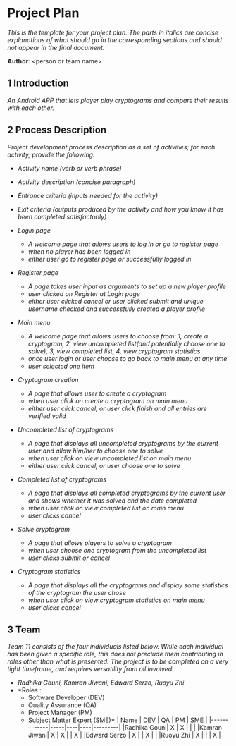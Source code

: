 # Project Plan

*This is the template for your project plan. The parts in italics are concise explanations of what should go in the corresponding sections and should not appear in the final document.*

**Author**: \<person or team name\>

## 1 Introduction

*An Android APP that lets player play cryptograms and compare their results with each other.*

## 2 Process Description

*Project development process description as a set of activities; for each activity, provide the following:*

- *Activity name (verb or verb phrase)*
- *Activity description (concise paragraph)*
- *Entrance criteria (inputs needed for the activity)*
- *Exit criteria (outputs produced by the activity and how you know it has been completed satisfactorily)*


- *Login page*
    - *A welcome page that allows users to log in or go to register page*
    - *when no player has been logged in*
    - *either user go to register page or successfully logged in*

- *Register page*
    - *A page takes user input as arguments to set up a new player profile*
    - *user clicked on Register at Login page*
    - *either user clicked cancel or user clicked submit and unique username checked and successfully created a player profile*

- *Main menu*
    - *A welcome page that allows users to choose from: 1, create a cryptogram, 2, view uncompleted list(and potentially choose one to solve), 3, view completed list, 4, view cryptogram statistics*
    - *once user login or user choose to go back to main menu at any time*
    - *user selected one item*

- *Cryptogram creation*
    - *A page that allows user to create a cryptogram*
    - *when user click on create a cryptogram on main menu*
    - *either user click cancel, or user click finish and all entries are verified valid*

- *Uncompleted list of cryptograms*
    - *A page that displays all uncompleted cryptograms by the current user and allow him/her to choose one to solve*
    - *when user click on view uncompleted list on main menu*
    - *either user click cancel, or user choose one to solve*

- *Completed list of cryptograms*
    - *A page that displays all completed cryptograms by the current user and shows whether it was solved and the date completed*
    - *when user click on view completed list on main menu*
    - *user clicks cancel*

- *Solve cryptogram*
    - *A page that allows players to solve a cryptogram*
    - *when user choose one cryptogram from the uncompleted list*
    - *user clicks submit or cancel*

- *Cryptogram statistics*
    - *A page that displays all the cryptograms and display some statistics of the cryptogram the user chose*
    - *when user click on view cryptogram statistics on main menu*
    - *user clicks cancel*

## 3 Team

*Team 11 consists of the four individuals listed below.  While each individual has been given a specific role, this does not preclude them contributing in roles other than what is presented. The project is to be completed on a very tight timeframe, and requires versatility from all involved.*

- *Radhika Gouni, Kamran Jiwani, Edward Serzo, Ruoyu Zhi*
- *Roles :
    - Software Developer (DEV)
    - Quality Assurance (QA)
    - Project Manager (PM)
    - Subject Matter Expert  (SME)*
| Name        | DEV | QA | PM | SME     |
|-------------|-----|----|----|---------|
|Radhika Gouni|  X  |  X |    |         |
|Kamran Jiwani|  X  |  X |    |    X    |
|Edward Serzo |  X  |    |  X |         |
|Ruoyu Zhi    |  X  |    |    |    X    |


